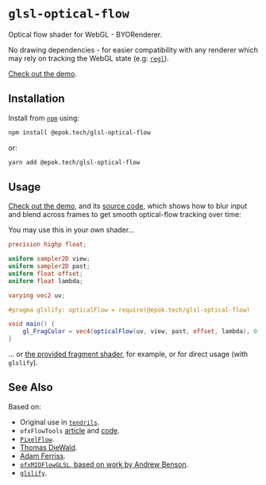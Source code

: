 # `glsl-optical-flow`

Optical flow shader for WebGL - BYORenderer.

No drawing dependencies - for easier compatibility with any renderer which may rely on tracking the WebGL state (e.g: [`regl`](https://github.com/regl-project/regl/)).

[Check out the demo](http://epok.tech/glsl-optical-flow/).

## Installation

Install from [`npm`](https://www.npmjs.com/package/@epok.tech/glsl-optical-flow) using:
```bash
npm install @epok.tech/glsl-optical-flow
```
or:
```bash
yarn add @epok.tech/glsl-optical-flow
```

## Usage

[Check out the demo](http://epok.tech/glsl-optical-flow/), and its [source code](https://github.com/keeffEoghan/glsl-optical-flow/blob/master/demo/), which shows how to blur input and blend across frames to get smooth optical-flow tracking over time:

You may use this in your own shader...
```glsl
precision highp float;

uniform sampler2D view;
uniform sampler2D past;
uniform float offset;
uniform float lambda;

varying vec2 uv;

#pragma glslify: opticalFlow = require(@epok.tech/glsl-optical-flow)

void main() {
    gl_FragColor = vec4(opticalFlow(uv, view, past, offset, lambda), 0.0, 1.0);
}
```

... or [the provided fragment shader](https://github.com/keeffEoghan/glsl-optical-flow/blob/master/index.frag.glsl), for example, or for direct usage (with `glslify`).

## See Also

Based on:
- Original use in [`tendrils`](https://github.com/keeffEoghan/tendrils).
- `ofxFlowTools` [article](https://forum.openframeworks.cc/t/ofxflowtools-optical-flow-fluid-dynamics-and-particles-in-glsl/15470) and [code](https://github.com/moostrik/ofxFlowTools).
- [`PixelFlow`](https://github.com/diwi/PixelFlow).
- [Thomas DieWald](http://thomasdiewald.com/blog/?p=2766).
- [Adam Ferriss](https://adamferriss.com/gush/).
- [`ofxMIOFlowGLSL`, based on work by Andrew Benson](https://github.com/princemio/ofxMIOFlowGLSL/blob/master/src/FlowShader.cpp).
- [`glslify`](https://github.com/glslify/glslify).
